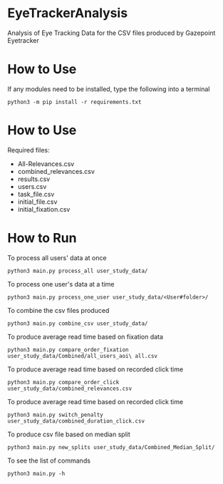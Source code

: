 # EyeTrackerAnalysis
Analysis of Eye Tracking Data for the CSV files produced by Gazepoint Eyetracker

# How to Use
If any modules need to be installed, type the following into a terminal
```
python3 -m pip install -r requirements.txt
```
# How to Use
Required files:
- All-Relevances.csv 
- combined_relevances.csv
- results.csv
- users.csv
- task_file.csv
- initial_file.csv
- initial_fixation.csv 
# How to Run
To process all users' data at once
```
python3 main.py process_all user_study_data/
```
To process one user's data at a time
```
python3 main.py process_one_user user_study_data/<User#folder>/
```
To combine the csv files produced 
```
python3 main.py combine_csv user_study_data/
```
To produce average read time based on fixation data
```
python3 main.py compare_order_fixation user_study_data/Combined/all_users_aoi\ all.csv
```
To produce average read time based on recorded click time
```
python3 main.py compare_order_click user_study_data/combined_relevances.csv
```
To produce average read time based on recorded click time
```
python3 main.py switch_penalty user_study_data/combined_duration_click.csv
```
To produce csv file based on median split
```
python3 main.py new_splits user_study_data/Combined_Median_Split/
```
To see the list of commands
```
python3 main.py -h
```

